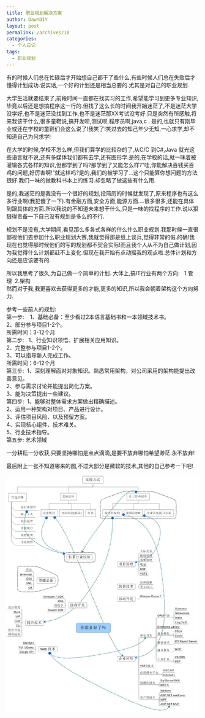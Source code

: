 ```yaml
---
title: 职业规划解决方案
author: DawnDIY
layout: post
permalink: /archives/10
categories:
  - 个人日记
tags:
  - 职业规划
---
```



有的时候人们总在忙碌后才开始想自己都干了些什么,有些时候人们总在失败后才懂得计划成功.说实话,一个好的计划还是相当总要的.尤其是对自己的职业规划.

大学生活就要结束了,前段时间一直都在找实习的工作,希望能学习到更多专业知识,毕竟以后还是想搞程序这一行的.但找了这么长的时间我开始迷茫了,不是迷茫大学没学好,也不是迷茫没找到工作,也不是迷茫那XX考试没考好.只是突然有所感触,将来我该干什么,很多童鞋说,搞开发呗,测试呗,程序员啊,java,c . 是的,也就只有刚毕业或还在学校的童鞋们会这么说了!我笑了!笑过去的知己年少无知,一心求学,却不知道自己为何求学!

在大学的时候,学校不怎么样,但我们算学的比较杂的了,从C/C 到C#,Java 就光这些语言就不说,还有多媒体我们都有去学,还有图形学.是的,在学校的话,就一味着被灌输各式各样的知识,但都学到了吗?那学到了又能怎么样?”哇,你能解决百钱买百鸡的问题,好厉害啊!”就这样吗?是的,我们的被学习了…这个只能算你想问题的方法很好.我们一味的做教科书本上的练习.却忽略了做这些有什么用.



是的,我迷茫的是我没有一个很好的规划,投简历的时候就发现了,原来程序也有这么多行业啊(我犯傻了一下).有金融方面,安全方面,能源方面….很多很多,还能在具体到跟具体的方面.所以我说的不知道未来想干什么,只是一味的找程序的工作.说以狠狠得责备一下自己没有规划是多么的不行.

规划不是没有,大学期间,看见那么多各式各样的什么什么职业规划.我那时候一直很鄙视他们去参加什么职业规划大赛,我就觉得那是纸上谈兵,觉得非常的假.的确!我现在也觉得那时候他们的写的规划都不契合实际!而且我个人从不为自己做计划,因为我觉得什么计划都赶不上变化.但现在我开始有点动摇我的观点啦.总体计划和方向还是应该要有的.

所以我思考了很久,为自己做一个简单的计划. 大体上,搞IT行业有两个方向:   1.管理  2.架构  
然而对于我,我更喜欢去获得更多的才能,更多的知识,所以我会朝着架构这个方向努力.

参考一些前人的规划:  
第一步:    1、基础必备：至少看过2本语言基础书和一本领域技术书。  
2、部分参与项目1-2个。  
所需时间：3-12个月  
第二步:   1、行业知识领悟、扩展相关应用知识。  
2、完整参与项目1-2个。  
3、可以指导新人完成工作。  
所需时间：6-12个月  
第三步:  1、深刻理解面对对象知识。熟悉常用架构，对公司采用的架构能提出改善意见。  
2、参与需求讨论并能提出简化方案。  
3、能为决策提出一些建议。  
第四步:  1、能够对整体需求方案做出精确描述。  
2、运用一种架构对项目、产品进行设计。  
3、评估项目风险、以及预留方案。  
4、实现核心组件、技术难关。  
5、行业技术指导。  
第五步: 艺术领域

一分耕耘一分收获,只要坚持哪怕是点点滴滴,是要不放弃哪怕希望渺茫.永不放弃!

最后附上一张不知道哪来的图,不过大部分是微软的技术,其他的自己参考一下吧!

![职业规划](/imgs/ms.jpg)